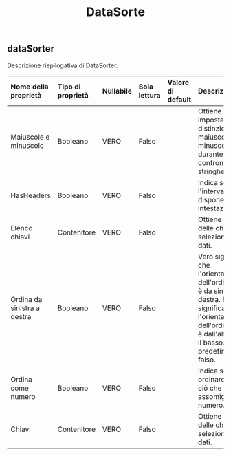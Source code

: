 ﻿---
title: DataSorte
second_title: Aspose.Cells Cloud Documen
type: docs
url: /it/specification/model/datasorter/
description: "Aspose.Cells Specifica del modello cloud: DataSorter. Gestisci facilmente Excel e altri fogli di calcolo con funzionalità come apertura, generazione, modifica, divisione, unione, confronto e conversione"
weight: 50
---
## **dataSorter**

 Descrizione riepilogativa di DataSorter.

| Nome della proprietà| Tipo di proprietà| Nullabile| Sola lettura| Valore di default| Descrizione|
|:- |:- |:- |:- |:- |:- |
| Maiuscole e minuscole| Booleano| VERO| Falso|| Ottiene e imposta la distinzione tra maiuscole e minuscole durante il confronto delle stringhe.|
| HasHeaders| Booleano| VERO| Falso|| Indica se l'intervallo dispone di intestazioni.|
| Elenco chiavi| Contenitore| VERO| Falso|| Ottiene l'elenco delle chiavi del selezionatore di dati.|
| Ordina da sinistra a destra| Booleano| VERO| Falso||Vero significa che l'orientamento dell'ordinamento è da sinistra a destra. Falso significa che l'orientamento dell'ordinamento è dall'alto verso il basso. Il valore predefinito è falso.|
| Ordina come numero| Booleano| VERO| Falso|| Indica se ordinare tutto ciò che assomiglia a un numero.|
| Chiavi| Contenitore| VERO| Falso|| Ottiene l'elenco delle chiavi del selezionatore di dati.|

